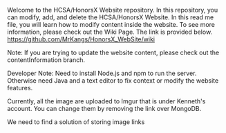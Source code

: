 Welcome to the HCSA/HonorsX Website repository. In this repository, you can modify, add, and delete the HCSA/HonorsX Website. 
In this read me file, you will learn how to modify content inside the website. To see more information, please check out the Wiki Page. 
The link is provided below.
https://github.com/MrKangs/HonorsX_WebSite/wiki

Note: If you are trying to update the website content, please check out the contentInformation branch.

Developer Note: Need to install Node.js and npm to run the server. Otherwise need Java and a text editor to fix context or modify the website features.

Currently, all the image are uploaded to Imgur that is under Kenneth's account. You can change them by removing the link over MongoDB. 

We need to find a solution of storing image links